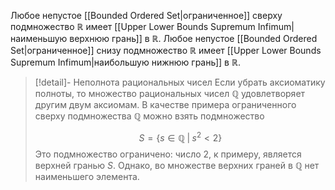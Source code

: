 
Любое непустое [[Bounded Ordered Set|ограниченное]] сверху подмножество $ℝ$ имеет [[Upper Lower Bounds Supremum Infimum|наименьшую верхнюю грань]] в $ℝ$. Любое непустое [[Bounded Ordered Set|ограниченное]] снизу подмножество $ℝ$ имеет [[Upper Lower Bounds Supremum Infimum|наибольшую нижнюю грань]] в $ℝ$. 

>[!detail]- Неполнота рациональных чисел
> Если убрать аксиоматику полноты, то множество рациональных чисел $ℚ$ удовлетворяет другим двум аксиомам. В качестве примера ограниченного сверху подмножества $ℚ$ можно взять подмножество
> 
> $$
> 	S = \{ s∈ℚ \;|\; s^2<2 \}
> $$
> Это подмножество ограничено: число 2, к примеру, является верхней гранью $S$. Однако, во множестве верхних граней в $ℚ$ нет наименьшего элемента.
